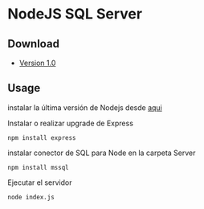 NodeJS SQL Server
======


## Download
* [Version 1.0](https://github.com/gabrielsule/NodeJS_SQLServer.git)

## Usage

instalar la última versión de Nodejs desde [aqui](https://nodejs.org/en/download/)

Instalar o realizar upgrade de Express 
```
npm install express
```
instalar conector de SQL para Node en la carpeta Server
```
npm install mssql
```

Ejecutar el servidor
```
node index.js
```
